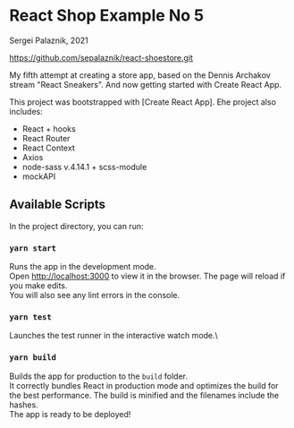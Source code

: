 # React Shop Example No 5

Sergei Palaznik, 2021

https://github.com/sepalaznik/react-shoestore.git

My fifth attempt at creating a store app, based on the Dennis Archakov stream "React Sneakers".
And now getting started with Create React App.

This project was bootstrapped with [Create React App].
Еhe project also includes:
- React + hooks
- React Router
- React Context
- Axios
- node-sass v.4.14.1 + scss-module
- mockAPI

## Available Scripts
In the project directory, you can run:

### `yarn start`
Runs the app in the development mode.\
Open [http://localhost:3000](http://localhost:3000) to view it in the browser.
The page will reload if you make edits.\
You will also see any lint errors in the console.

### `yarn test`
Launches the test runner in the interactive watch mode.\

### `yarn build`
Builds the app for production to the `build` folder.\
It correctly bundles React in production mode and optimizes the build for the best performance.
The build is minified and the filenames include the hashes.\
The app is ready to be deployed!
